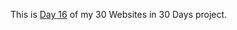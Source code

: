 This is <a href="https://cwang1996.github.io/Whack/">Day 16</a> of my 30 Websites in 30 Days project.
